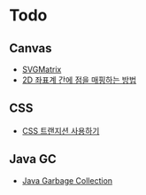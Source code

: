 # Todo

## Canvas

* [SVGMatrix](https://developer.mozilla.org/ko/docs/Web/API/SVGMatrix)
* [2D 좌표계 간에 점을 매핑하는 방법](https://msdn.microsoft.com/ko-kr/library/jj635757(v=vs.85).aspx)

## CSS

* [CSS 트랜지션 사용하기](https://developer.mozilla.org/ko/docs/Web/CSS/CSS_Transitions/Using_CSS_transitions#트랜지션_완료_감지하기)

## Java GC

* [Java Garbage Collection](http://d2.naver.com/helloworld/1329)
